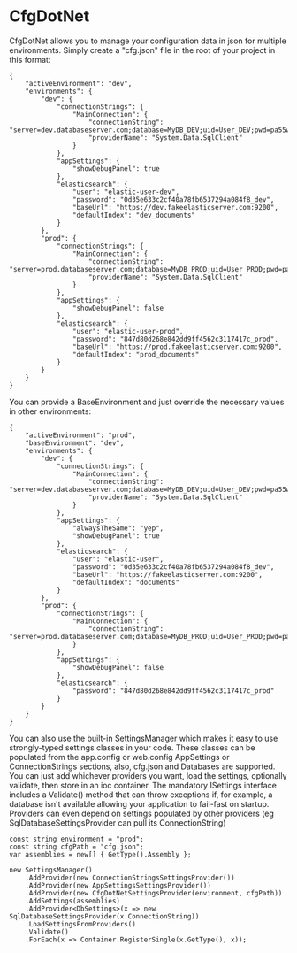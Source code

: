 
CfgDotNet
=========
CfgDotNet allows you to manage your configuration data in json for multiple environments.
Simply create a "cfg.json" file in the root of your project in this format:

```
{
    "activeEnvironment": "dev",
    "environments": {
        "dev": {
            "connectionStrings": {
                "MainConnection": {
                    "connectionString": "server=dev.databaseserver.com;database=MyDB_DEV;uid=User_DEV;pwd=pa55w0rd!_DEV",
                    "providerName": "System.Data.SqlClient"
                }
            },
            "appSettings": {
                "showDebugPanel": true
            },
            "elasticsearch": {
                "user": "elastic-user-dev",
                "password": "0d35e633c2cf40a78fb6537294a084f8_dev",
                "baseUrl": "https://dev.fakeelasticserver.com:9200",
                "defaultIndex": "dev_documents"
            }
        },
        "prod": {
            "connectionStrings": {
                "MainConnection": {
                    "connectionString": "server=prod.databaseserver.com;database=MyDB_PROD;uid=User_PROD;pwd=pa55w0rd!_PROD",
                    "providerName": "System.Data.SqlClient"
                }
            },
            "appSettings": {
                "showDebugPanel": false
            },
            "elasticsearch": {
                "user": "elastic-user-prod",
                "password": "847d80d268e842dd9ff4562c3117417c_prod",
                "baseUrl": "https://prod.fakeelasticserver.com:9200",
                "defaultIndex": "prod_documents"
            }
        }
    }
}
```

You can provide a BaseEnvironment and just override the necessary values in other environments:

```
{
    "activeEnvironment": "prod",
    "baseEnvironment": "dev",
    "environments": {
        "dev": {
            "connectionStrings": {
                "MainConnection": {
                    "connectionString": "server=dev.databaseserver.com;database=MyDB_DEV;uid=User_DEV;pwd=pa55w0rd!_DEV",
                    "providerName": "System.Data.SqlClient"
                }
            },
            "appSettings": {
                "alwaysTheSame": "yep",
                "showDebugPanel": true
            },
            "elasticsearch": {
                "user": "elastic-user",
                "password": "0d35e633c2cf40a78fb6537294a084f8_dev",
                "baseUrl": "https://fakeelasticserver.com:9200",
                "defaultIndex": "documents"
            }
        },
        "prod": {
            "connectionStrings": {
                "MainConnection": {
                    "connectionString": "server=prod.databaseserver.com;database=MyDB_PROD;uid=User_PROD;pwd=pa55w0rd!_PROD"
                }
            },
            "appSettings": {
                "showDebugPanel": false
            },
            "elasticsearch": {
                "password": "847d80d268e842dd9ff4562c3117417c_prod"
            }
        }
    }
}
```

You can also use the built-in SettingsManager which makes it easy to use strongly-typed settings classes in your
code. These classes can be populated from the app.config or web.config AppSettings or ConnectionStrings sections,
also, cfg.json and Databases are supported. You can just add whichever providers you want, load the settings,
optionally validate, then store in an ioc container. The mandatory ISettings interface includes a Validate() method
that can throw exceptions if, for example, a database isn't available allowing your application to fail-fast
on startup. Providers can even depend on settings populated by other providers (eg SqlDatabaseSettingsProvider
can pull its ConnectionString)

```
const string environment = "prod";
const string cfgPath = "cfg.json";
var assemblies = new[] { GetType().Assembly };

new SettingsManager()
    .AddProvider(new ConnectionStringsSettingsProvider())
    .AddProvider(new AppSettingsSettingsProvider())
    .AddProvider(new CfgDotNetSettingsProvider(environment, cfgPath))
    .AddSettings(assemblies)
    .AddProvider<DbSettings>(x => new SqlDatabaseSettingsProvider(x.ConnectionString))
    .LoadSettingsFromProviders()
    .Validate()
    .ForEach(x => Container.RegisterSingle(x.GetType(), x));
```
